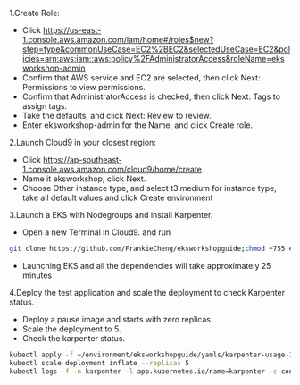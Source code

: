 1.Create Role:
* Click https://us-east-1.console.aws.amazon.com/iam/home#/roles$new?step=type&commonUseCase=EC2%2BEC2&selectedUseCase=EC2&policies=arn:aws:iam::aws:policy%2FAdministratorAccess&roleName=eksworkshop-admin 
* Confirm that AWS service and EC2 are selected, then click Next: Permissions to view permissions.
* Confirm that AdministratorAccess is checked, then click Next: Tags to assign tags.
* Take the defaults, and click Next: Review to review.
* Enter eksworkshop-admin for the Name, and click Create role.

2.Launch Cloud9 in your closest region:
* Click https://ap-southeast-1.console.aws.amazon.com/cloud9/home/create
* Name it eksworkshop, click Next.
* Choose Other instance type, and select t3.medium for instance type, take all default values and click Create environment

3.Launch a EKS with Nodegroups and install Karpenter.
* Open a new Terminal in Cloud9. and run 

```bash
git clone https://github.com/FrankieCheng/eksworkshopguide;chmod +755 eksworkshopguide/eks-workshop-create-cluster.sh; . eksworkshopguide/eks-workshop-create-cluster.sh
```
* Launching EKS and all the dependencies will take approximately 25 minutes

4.Deploy the test application and scale the deployment to check Karpenter status.
* Deploy a pause image and starts with zero replicas.
* Scale the deployment to 5.
* Check the karpenter status.
```bash
kubectl apply -f ~/environment/eksworkshopguide/yamls/karpenter-usage-1.yaml
kubectl scale deployment inflate --replicas 5
kubectl logs -f -n karpenter -l app.kubernetes.io/name=karpenter -c controller
```
